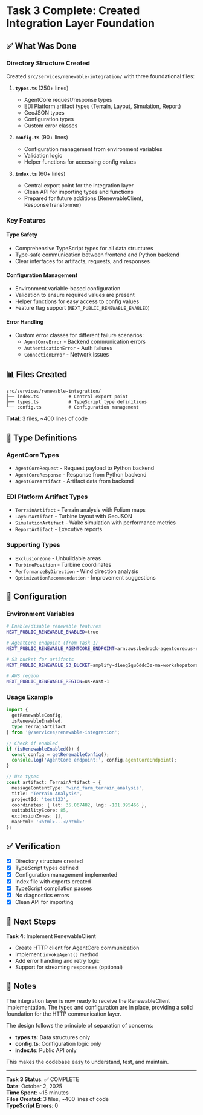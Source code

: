 # Task 3 Complete: Created Integration Layer Foundation

## ✅ What Was Done

### Directory Structure Created

Created `src/services/renewable-integration/` with three foundational files:

1. **`types.ts`** (250+ lines)
   - AgentCore request/response types
   - EDI Platform artifact types (Terrain, Layout, Simulation, Report)
   - GeoJSON types
   - Configuration types
   - Custom error classes

2. **`config.ts`** (90+ lines)
   - Configuration management from environment variables
   - Validation logic
   - Helper functions for accessing config values

3. **`index.ts`** (60+ lines)
   - Central export point for the integration layer
   - Clean API for importing types and functions
   - Prepared for future additions (RenewableClient, ResponseTransformer)

### Key Features

#### Type Safety
- Comprehensive TypeScript types for all data structures
- Type-safe communication between frontend and Python backend
- Clear interfaces for artifacts, requests, and responses

#### Configuration Management
- Environment variable-based configuration
- Validation to ensure required values are present
- Helper functions for easy access to config values
- Feature flag support (`NEXT_PUBLIC_RENEWABLE_ENABLED`)

#### Error Handling
- Custom error classes for different failure scenarios:
  - `AgentCoreError` - Backend communication errors
  - `AuthenticationError` - Auth failures
  - `ConnectionError` - Network issues

## 📊 Files Created

```
src/services/renewable-integration/
├── index.ts           # Central export point
├── types.ts           # TypeScript type definitions
└── config.ts          # Configuration management
```

**Total**: 3 files, ~400 lines of code

## 🎯 Type Definitions

### AgentCore Types
- `AgentCoreRequest` - Request payload to Python backend
- `AgentCoreResponse` - Response from Python backend
- `AgentCoreArtifact` - Artifact data from backend

### EDI Platform Artifact Types
- `TerrainArtifact` - Terrain analysis with Folium maps
- `LayoutArtifact` - Turbine layout with GeoJSON
- `SimulationArtifact` - Wake simulation with performance metrics
- `ReportArtifact` - Executive reports

### Supporting Types
- `ExclusionZone` - Unbuildable areas
- `TurbinePosition` - Turbine coordinates
- `PerformanceByDirection` - Wind direction analysis
- `OptimizationRecommendation` - Improvement suggestions

## 🔧 Configuration

### Environment Variables

```bash
# Enable/disable renewable features
NEXT_PUBLIC_RENEWABLE_ENABLED=true

# AgentCore endpoint (from Task 1)
NEXT_PUBLIC_RENEWABLE_AGENTCORE_ENDPOINT=arn:aws:bedrock-agentcore:us-east-1:484907533441:runtime/wind_farm_layout_agent-7DnHlIBg3o

# S3 bucket for artifacts
NEXT_PUBLIC_RENEWABLE_S3_BUCKET=amplify-d1eeg2gu6ddc3z-ma-workshopstoragebucketd9b-lzf4vwokty7m

# AWS region
NEXT_PUBLIC_RENEWABLE_REGION=us-east-1
```

### Usage Example

```typescript
import { 
  getRenewableConfig, 
  isRenewableEnabled,
  type TerrainArtifact 
} from '@/services/renewable-integration';

// Check if enabled
if (isRenewableEnabled()) {
  const config = getRenewableConfig();
  console.log('AgentCore endpoint:', config.agentCoreEndpoint);
}

// Use types
const artifact: TerrainArtifact = {
  messageContentType: 'wind_farm_terrain_analysis',
  title: 'Terrain Analysis',
  projectId: 'test123',
  coordinates: { lat: 35.067482, lng: -101.395466 },
  suitabilityScore: 85,
  exclusionZones: [],
  mapHtml: '<html>...</html>'
};
```

## ✅ Verification

- [x] Directory structure created
- [x] TypeScript types defined
- [x] Configuration management implemented
- [x] Index file with exports created
- [x] TypeScript compilation passes
- [x] No diagnostics errors
- [x] Clean API for importing

## 🚀 Next Steps

**Task 4**: Implement RenewableClient
- Create HTTP client for AgentCore communication
- Implement `invokeAgent()` method
- Add error handling and retry logic
- Support for streaming responses (optional)

## 📝 Notes

The integration layer is now ready to receive the RenewableClient implementation. The types and configuration are in place, providing a solid foundation for the HTTP communication layer.

The design follows the principle of separation of concerns:
- **types.ts**: Data structures only
- **config.ts**: Configuration logic only
- **index.ts**: Public API only

This makes the codebase easy to understand, test, and maintain.

---

**Task 3 Status**: ✅ COMPLETE  
**Date**: October 2, 2025  
**Time Spent**: ~15 minutes  
**Files Created**: 3 files, ~400 lines of code  
**TypeScript Errors**: 0
